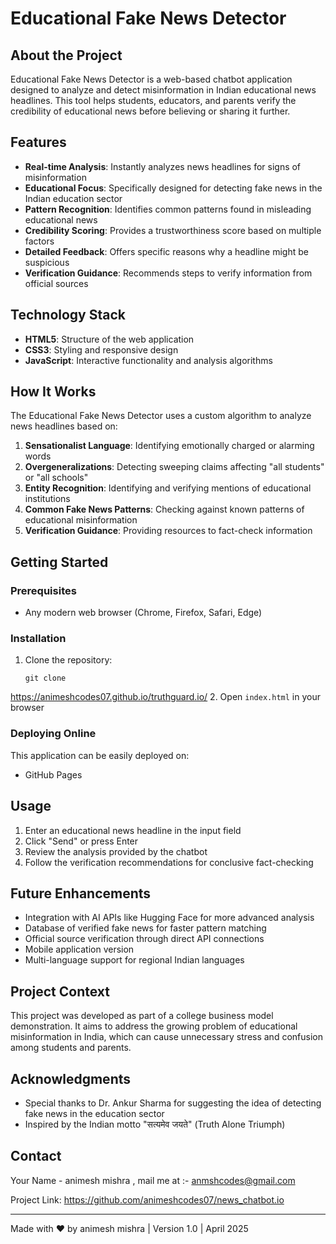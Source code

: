 # Educational Fake News Detector

## About the Project

Educational Fake News Detector is a web-based chatbot application designed to analyze and detect misinformation in Indian educational news headlines. This tool helps students, educators, and parents verify the credibility of educational news before believing or sharing it further.

## Features

- **Real-time Analysis**: Instantly analyzes news headlines for signs of misinformation
- **Educational Focus**: Specifically designed for detecting fake news in the Indian education sector
- **Pattern Recognition**: Identifies common patterns found in misleading educational news
- **Credibility Scoring**: Provides a trustworthiness score based on multiple factors
- **Detailed Feedback**: Offers specific reasons why a headline might be suspicious
- **Verification Guidance**: Recommends steps to verify information from official sources

## Technology Stack

- **HTML5**: Structure of the web application
- **CSS3**: Styling and responsive design
- **JavaScript**: Interactive functionality and analysis algorithms

## How It Works

The Educational Fake News Detector uses a custom algorithm to analyze news headlines based on:

1. **Sensationalist Language**: Identifying emotionally charged or alarming words
2. **Overgeneralizations**: Detecting sweeping claims affecting "all students" or "all schools"
3. **Entity Recognition**: Identifying and verifying mentions of educational institutions
4. **Common Fake News Patterns**: Checking against known patterns of educational misinformation
5. **Verification Guidance**: Providing resources to fact-check information

## Getting Started

### Prerequisites
- Any modern web browser (Chrome, Firefox, Safari, Edge)

### Installation
1. Clone the repository:
   ```
   git clone 
https://animeshcodes07.github.io/truthguard.io/
2. Open `index.html` in your browser

### Deploying Online
This application can be easily deployed on:
- GitHub Pages

## Usage

1. Enter an educational news headline in the input field
2. Click "Send" or press Enter
3. Review the analysis provided by the chatbot
4. Follow the verification recommendations for conclusive fact-checking

## Future Enhancements

- Integration with AI APIs like Hugging Face for more advanced analysis
- Database of verified fake news for faster pattern matching
- Official source verification through direct API connections
- Mobile application version
- Multi-language support for regional Indian languages

## Project Context

This project was developed as part of a college business model demonstration. It aims to address the growing problem of educational misinformation in India, which can cause unnecessary stress and confusion among students and parents.

## Acknowledgments

- Special thanks to Dr. Ankur Sharma for suggesting the idea of detecting fake news in the education sector
- Inspired by the Indian motto "सत्यमेव जयते" (Truth Alone Triumph)

## Contact

Your Name - animesh mishra , mail me at :- anmshcodes@gmail.com

Project Link: https://github.com/animeshcodes07/news_chatbot.io

---

Made with ❤️ by animesh mishra | Version 1.0 | April 2025

